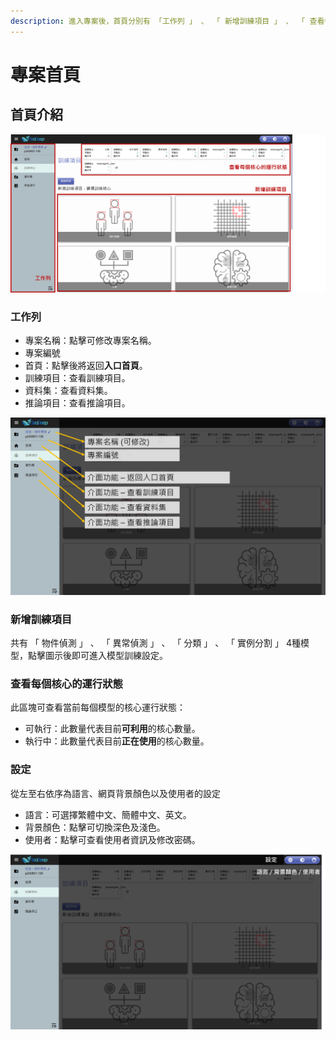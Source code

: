 ```yaml
---
description: 進入專案後，首頁分別有 「工作列 」 、 「 新增訓練項目 」 、 「 查看每個核心的運行狀態」 三個主要區塊，以及右上方的設定區塊。
---
```


# 專案首頁

## 首頁介紹

![alt text](image-4.png)

### 工作列

* 專案名稱：點擊可修改專案名稱。
* 專案編號
* 首頁：點擊後將返回**入口首頁**。
* 訓練項目：查看訓練項目。
* 資料集：查看資料集。
* 推論項目：查看推論項目。

![alt text](image-5.png)

### 新增訓練項目

共有 「 物件偵測 」 、 「 異常偵測 」 、 「 分類 」 、 「 實例分割 」 4種模型，點擊圖示後即可進入模型訓練設定。

### 查看每個核心的運行狀態

此區塊可查看當前每個模型的核心運行狀態：

* 可執行：此數量代表目前**可利用**的核心數量。
* 執行中：此數量代表目前**正在使用**的核心數量。


### 設定

從左至右依序為語言、網頁背景顏色以及使用者的設定

* 語言：可選擇繁體中文、簡體中文、英文。
* 背景顏色：點擊可切換深色及淺色。
* 使用者：點擊可查看使用者資訊及修改密碼。

![alt text](image-6.png)
